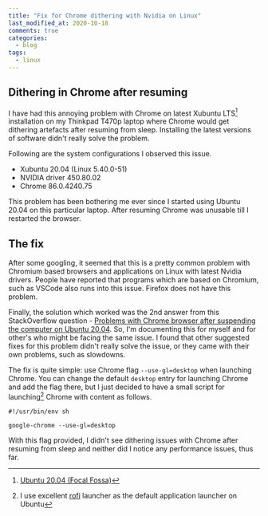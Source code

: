 ```yaml
---
title: "Fix for Chrome dithering with Nvidia on Linux"
last_modified_at: 2020-10-18
comments: true
categories:
  - blog
tags:
  - linux
---
```


<!-- The problem -->

## Dithering in Chrome after resuming

I have had this annoying problem with Chrome on latest Xubuntu LTS[^lts]
installation on my Thinkpad T470p laptop where Chrome would get dithering
artefacts after resuming from sleep. Installing the latest versions of software
didn't really solve the problem.

Following are the system configurations I observed this issue.
- Xubuntu 20.04 (Linux 5.40.0-51)
- NVIDIA driver 450.80.02
- Chrome 86.0.4240.75

This problem has been bothering me ever since I started using Ubuntu 20.04 on
this particular laptop. After resuming Chrome was unusable till I restarted the
browser. 

## The fix

After some googling, it seemed that this is a pretty common problem with
Chromium based browsers and applications on Linux with latest Nvidia drivers.
People have reported that programs which are based on Chromium, such as VSCode
also runs into this issue. Firefox does not have this problem.

Finally, the solution which worked was the 2nd answer from this StackOverflow
question - [Problems with Chrome browser after suspending the computer on Ubuntu
20.04](<https://askubuntu.com/questions/1273399/problems-with-chrome-browser-after-suspending-the-computer-on-ubuntu-20-04>).
So, I'm documenting this for myself and for other's who might be facing the same
issue. I found that other suggested fixes for this problem didn't really solve
the issue, or they came with their own problems, such as slowdowns.

The fix is quite simple: use Chrome flag `--use-gl=desktop` when launching
Chrome. You can change the default `desktop` entry for launching Chrome and add
the flag there, but I just decided to have a small script for launching[^rofi]
Chrome with content as follows.

```
#!/usr/bin/env sh

google-chrome --use-gl=desktop
```

With this flag provided, I didn't see dithering issues with Chrome after
resuming from sleep and neither did I notice any performance issues, thus far.

[^lts]: [Ubuntu 20.04 (Focal Fossa)](https://releases.ubuntu.com/20.04/)
[^rofi]: I use excellent [rofi](https://github.com/davatorium/rofi) launcher as
    the default application launcher on Ubuntu
